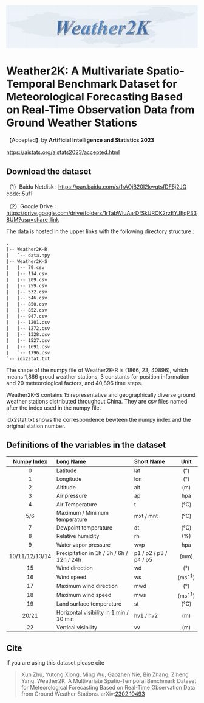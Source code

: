 ![Logo](https://github.com/bycnfz/weather2k/blob/main/logo.png)

# Weather2K: A Multivariate Spatio-Temporal Benchmark Dataset for Meteorological Forecasting Based on Real-Time Observation Data from Ground Weather Stations

【Accepted】by **Artificial Intelligence and Statistics 2023**

https://aistats.org/aistats2023/accepted.html



## Download the dataset
（1）Baidu Netdisk : https://pan.baidu.com/s/1rAOjB20I2kwqtsfDF5j2JQ   code: 5uf1

（2）Google Drive : https://drive.google.com/drive/folders/1rTabWIuAarDfSkUROK2rzEYJEqP338UM?usp=share_link

The data is hosted in the upper links with the following directory structure :

```
.
|-- Weather2K-R
|   `-- data.npy
|-- Weather2K-S
|   |-- 79.csv
|   |-- 114.csv
|   |-- 209.csv
|   |-- 259.csv
|   |-- 532.csv
|   |-- 546.csv
|   |-- 850.csv
|   |-- 852.csv
|   |-- 947.csv
|   |-- 1201.csv
|   |-- 1272.csv
|   |-- 1328.csv
|   |-- 1527.csv
|   |-- 1691.csv
|   `-- 1796.csv
`-- idx2stat.txt
```

The shape of the numpy file of Weather2K-R is (1866, 23, 40896), which means 1,866 groud weather stations,  3 constants for position information and 20 meteorological factors, and 40,896 time steps. 

Weather2K-S contains 15 representative and geographically diverse ground weather stations distributed throughout China. They are csv files named after the index used in the numpy file.

idx2stat.txt shows the correspondence bewteen the numpy index and the original station number.



## Definitions of the variables in the dataset

|  Numpy Index   | **Long Name**                             | **Short Name**         | **Unit** |
| :------------: | :---------------------------------------- | :--------------------- | :------: |
|       0        | Latitude                                  | lat                    |   (°)    |
|       1        | Longitude                                 | lon                    |   (°)    |
|       2        | Altitude                                  | alt                    |   (m)    |
|       3        | Air pressure                              | ap                     |   hpa    |
|       4        | Air Temperature                           | t                      |   (°C)   |
|      5/6       | Maximum / Minimum temperature             | mxt / mnt              |   (°C)   |
|       7        | Dewpoint temperature                      | dt                     |   (°C)   |
|       8        | Relative humidity                         | rh                     |   (%)    |
|       9        | Water vapor pressure                      | wvp                    |   hpa    |
| 10/11/12/13/14 | Precipitation in 1h / 3h / 6h / 12h / 24h | p1 / p2 / p3 / p4 / p5 |   (mm)   |
|       15       | Wind direction                            | wd                     |   (°)    |
|       16       | Wind speed                                | ws                     | (ms<sup>-1</sup>) |
|       17       | Maximum wind direction                    | mwd                    |   (°)    |
|       18       | Maximum wind speed                        | mws                    | (ms<sup>-1</sup>) |
|       19       | Land surface temperature                  | st                     |   (°C)   |
|     20/21      | Horizontal visibility in 1 min / 10 min   | hv1 / hv2              |   (m)    |
|       22       | Vertical visibility                       | vv                     |   (m)    |


## Cite
If you are using this dataset please cite 

> Xun Zhu, Yutong Xiong, Ming Wu, Gaozhen Nie, Bin Zhang, Ziheng Yang.
> Weather2K: A Multivariate Spatio-Temporal Benchmark Dataset for Meteorological Forecasting Based on Real-Time Observation Data from Ground Weather Stations.
> arXiv:[2302.10493](https://arxiv.org/abs/2302.10493)
